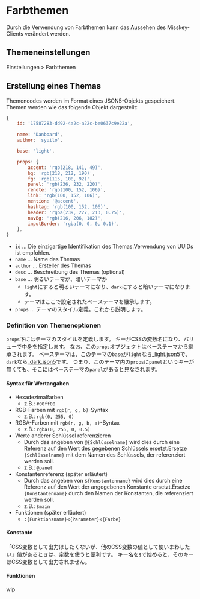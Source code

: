 # Farbthemen

Durch die Verwendung von Farbthemen kann das Aussehen des Misskey-Clients verändert werden.

## Themeneinstellungen
Einstellungen > Farbthemen

## Erstellung eines Themas
Themencodes werden im Format eines JSON5-Objekts gespeichert. Themen werden wie das folgende Objekt dargestellt:
``` js
{
    id: '17587283-dd92-4a2c-a22c-be0637c9e22a',

    name: 'Danboard',
    author: 'syuilo',

    base: 'light',

    props: {
        accent: 'rgb(218, 141, 49)',
        bg: 'rgb(218, 212, 190)',
        fg: 'rgb(115, 108, 92)',
        panel: 'rgb(236, 232, 220)',
        renote: 'rgb(100, 152, 106)',
        link: 'rgb(100, 152, 106)',
        mention: '@accent',
        hashtag: 'rgb(100, 152, 106)',
        header: 'rgba(239, 227, 213, 0.75)',
        navBg: 'rgb(216, 206, 182)',
        inputBorder: 'rgba(0, 0, 0, 0.1)',
    },
}

```

* `id` ... Die einzigartige Identifikation des Themas.Verwendung von UUIDs ist empfohlen.
* `name` ... Name des Themas
* `author` ... Ersteller des Themas
* `desc` ... Beschreibung des Themas (optional)
* `base` ... 明るいテーマか、暗いテーマか
    * `light`にすると明るいテーマになり、`dark`にすると暗いテーマになります。
    * テーマはここで設定されたベーステーマを継承します。
* `props` ... テーマのスタイル定義。これから説明します。

### Definition von Themenoptionen
`props`下にはテーマのスタイルを定義します。 キーがCSSの変数名になり、バリューで中身を指定します。 なお、この`props`オブジェクトはベーステーマから継承されます。 ベーステーマは、このテーマの`base`が`light`なら[_light.json5](https://github.com/syuilo/misskey/blob/develop/src/client/themes/_light.json5)で、`dark`なら[_dark.json5](https://github.com/syuilo/misskey/blob/develop/src/client/themes/_dark.json5)です。 つまり、このテーマ内の`props`に`panel`というキーが無くても、そこにはベーステーマの`panel`があると見なされます。

#### Syntax für Wertangaben
* Hexadezimalfarben
    * z.B.: `#00ff00`
* RGB-Farben mit `rgb(r, g, b)`-Syntax
    * z.B.: `rgb(0, 255, 0)`
* RGBA-Farben mit `rgb(r, g, b, a)`-Syntax
    * z.B.: `rgba(0, 255, 0, 0.5)`
* Werte anderer Schlüssel referenzieren
    * Durch das angeben von `@{Schlüsselname}` wird dies durch eine Referenz auf den Wert des gegebenen Schlüssels ersetzt.Ersetze `{Schlüsselname}` mit dem Namen des Schlüssels, der referenziert werden soll.
    * z.B.: `@panel`
* Konstantenreferenz (später erläutert)
    * Durch das angeben von `${Konstantenname}` wird dies durch eine Referenz auf den Wert der angegebenen Konstante ersetzt.Ersetze `{Konstantenname}` durch den Namen der Konstanten, die referenziert werden soll.
    * z.B.: `$main`
* Funktionen (später erläutert)
    * `:{Funktionsname}<{Parameter}<{Farbe}`

#### Konstante
「CSS変数として出力はしたくないが、他のCSS変数の値として使いまわしたい」値があるときは、定数を使うと便利です。 キー名を`$`で始めると、そのキーはCSS変数として出力されません。

#### Funktionen
wip

